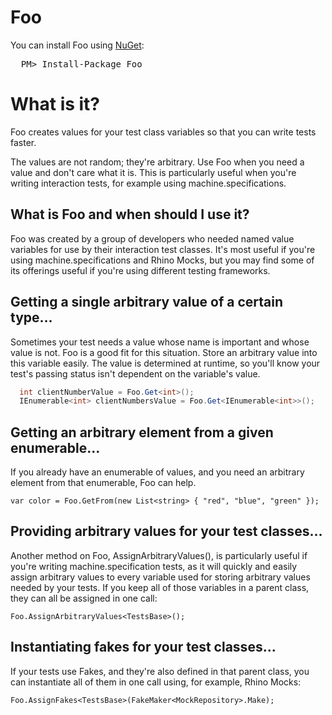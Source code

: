 Foo
===

You can install Foo using [NuGet](http://nuget.org/packages/Foo):

<pre>
  PM> Install-Package Foo
</pre>

# What is it?

Foo creates values for your test class variables so that you can write tests faster.

The values are not random; they're arbitrary. Use Foo when you need a value and don't care what it is. This is particularly useful when you're writing interaction tests, for example using machine.specifications.

## What is Foo and when should I use it?

Foo was created by a group of developers who needed named value variables for use by their interaction test classes. It's most useful if you're using machine.specifications and Rhino Mocks, but you may find some of its offerings useful if you're using different testing frameworks.

## Getting a single arbitrary value of a certain type...

Sometimes your test needs a value whose name is important and whose value is not. Foo is a good fit for this situation. Store an arbitrary value into this variable easily. The value is determined at runtime, so you'll know your test's passing status isn't dependent on the variable's value.

```c#
  int clientNumberValue = Foo.Get<int>();
  IEnumerable<int> clientNumbersValue = Foo.Get<IEnumerable<int>>();
```

## Getting an arbitrary element from a given enumerable...

If you already have an enumerable of values, and you need an arbitrary element from that enumerable, Foo can help.

`
  var color = Foo.GetFrom(new List<string> { "red", "blue", "green" });
`

## Providing arbitrary values for your test classes...

Another method on Foo, AssignArbitraryValues<T>(), is particularly useful if you're writing machine.specification tests, as it will quickly and easily assign arbitrary values to every variable used for storing arbitrary values needed by your tests. If you keep all of those variables in a parent class, they can all be assigned in one call:

`
  Foo.AssignArbitraryValues<TestsBase>();
`

## Instantiating fakes for your test classes...

If your tests use Fakes, and they're also defined in that parent class, you can instantiate all of them in one call using, for example, Rhino Mocks:

`
  Foo.AssignFakes<TestsBase>(FakeMaker<MockRepository>.Make);
`